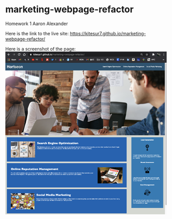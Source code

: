# marketing-webpage-refactor

Homework 1 Aaron Alexander


Here is the link to the live site: https://kitesur7.github.io/marketing-webpage-refactor/

Here is a screenshot of the page: 
<img src="assets/images/screen-shot-readme.png">